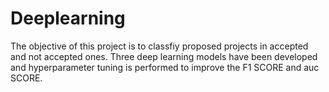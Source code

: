 # Deeplearning
The objective of this project is to classfiy proposed projects in accepted and not accepted ones.
Three deep learning models have been developed and hyperparameter tuning is performed to improve the F1 SCORE and auc SCORE.
